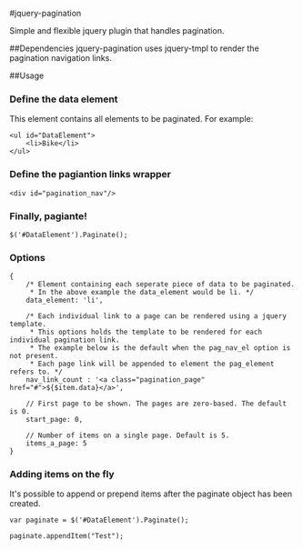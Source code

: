 #jquery-pagination

Simple and flexible jquery plugin that handles pagination.

##Dependencies
jquery-pagination uses jquery-tmpl to render the pagination navigation links.

##Usage

### Define the data element
This element contains all elements to be paginated. 
For example:

    <ul id="DataElement">
        <li>Bike</li>
    </ul>

### Define the pagiantion links wrapper

    <div id="pagination_nav"/>

### Finally, pagiante!

    $('#DataElement').Paginate();


### Options
    {
        /* Element containing each seperate piece of data to be paginated.
         * In the above example the data_element would be li. */
        data_element: 'li',

        /* Each individual link to a page can be rendered using a jquery template.
         * This options holds the template to be rendered for each individual pagination link. 
         * The example below is the default when the pag_nav_el option is not present.
         * Each page link will be appended to element the pag_element refers to. */
        nav_link_count : '<a class="pagination_page" href="#">${$item.data}</a>', 

        // First page to be shown. The pages are zero-based. The default is 0.
        start_page: 0,

        // Number of items on a single page. Default is 5.
        items_a_page: 5 
    }
    

### Adding items on the fly
It's possible to append or prepend items after the paginate object has been created.

    var paginate = $('#DataElement').Paginate(); 

    paginate.appendItem("Test");




